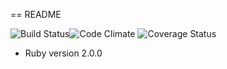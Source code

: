 == README

![Build Status](https://codeship.com/projects/c0981aa0-0aea-0133-0d5c-2696e3e4b295/status?branch=master)![Code Climate](https://codeclimate.com/github/KelseyHale/appsassin.png) ![Coverage Status](https://coveralls.io/repos/KelseyHale/appsassin/badge.png)

* Ruby version 2.0.0
